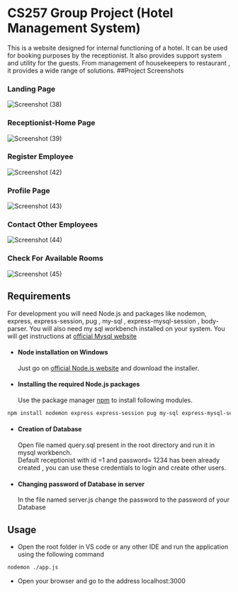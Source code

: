 # CS257 Group Project (Hotel Management System)

This is a website designed for internal functioning of a hotel. It can be used for booking purposes by the receptionist. It also provides support system and utility for the guests. From management of housekeepers to restaurant , it provides a wide range of solutions.
##Project Screenshots
### Landing Page
![Screenshot (38)](https://user-images.githubusercontent.com/87379004/180840399-ccd0057c-39fa-4514-a154-21d46faff9a3.png)
### Receptionist-Home Page
![Screenshot (39)](https://user-images.githubusercontent.com/87379004/180840431-c7d07e6d-1947-4148-9e32-ffe61ef61511.png)
### Register Employee
![Screenshot (42)](https://user-images.githubusercontent.com/87379004/180840443-f48f144e-b1cf-4608-befa-7db200ea12cc.png)
### Profile Page
![Screenshot (43)](https://user-images.githubusercontent.com/87379004/180840446-177d84f0-6ba8-46ae-84bd-0064c647e70f.png)
### Contact Other Employees
![Screenshot (44)](https://user-images.githubusercontent.com/87379004/180840449-55118449-f9e4-45d4-a5d7-ed43c9769fd9.png)
### Check For Available Rooms
![Screenshot (45)](https://user-images.githubusercontent.com/87379004/180840451-95c3854c-3b8b-40e8-885d-5bdfa8d91e24.png)


## Requirements
For development you will need Node.js and packages like nodemon, express, express-session, pug , my-sql , express-mysql-session , body-parser.
You will also need my sql workbench installed on your system. You will get instructions at [official Mysql website](https://docs.oracle.com/cd/E19078-01/mysql/mysql-workbench/wb-installing.html)

- #### Node installation on Windows

  Just go on [official Node.js website](https://nodejs.org/) and download the installer.
- #### Installing the required Node.js packages
  Use the package manager [npm](https://docs.npmjs.com/) to install following modules.

```bash
npm install nodemon express express-session pug my-sql express-mysql-session body-parser
```
- #### Creation of Database
  Open file named query.sql present in the root directory and run it in mysql workbench. \
 Default receptionist with id =1 and password= 1234 has been already created , you can use these credentials to login and create other users.
- #### Changing password of Database in server
  In the file named server.js change the password to the password of your Database
## Usage
- Open the root folder in VS code or any other IDE and run the application using the following command
```bash
nodemon ./app.js
```
- Open your browser and go to the address localhost:3000 

